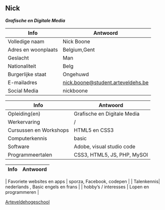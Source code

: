 

## Nick
***Grafische en Digitale Media***

|  Info  |  Antwoord     |
| ----- |    ----     |
| Volledige naam |    Nick Boone      |
| Adres en woonplaats|    Belgium,Gent     |
| Geslacht |    Man     |
| Nationaliteit |    Belg      |
| Burgerlijke staat|   Ongehuwd    |
| E-mailadres |    nick.boone@student.arteveldehs.be     |
| Social Media |    nickboone     |

|  Info  |  Antwoord     |
| ----- |    ----     |
| Opleiding(en) |    Grafische en Digitale Media     |
| Werkervaring|    /     |
| Cursussen en Workshops |    HTML5 en CSS3     |
| Computerkennis|   basic    |
| Software |    Adobe, visual studio code     |
| Programmeertalen |    CSS3, HTML5, JS, PHP, MySOl     |


|  Info  |  Antwoord     |
| ----- |    ----     |

| Favoriete websites en apps |   sporza, Facebook, codepen     |
| Talenkennis|   nederlands , Basic engels en frans    |
| hobby’s / interesses |    Lopen en programmeren     |


[Arteveldehogeschool](http://www.arteveldehogeschool.be'website')
